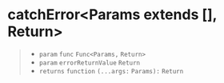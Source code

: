 # catchError<Params extends [], Return>

> - `param` `func` `Func<Params,` `Return>`
> - `param` `errorReturnValue` `Return`
> - `returns` `function` `(...args:` `Params):` `Return`
